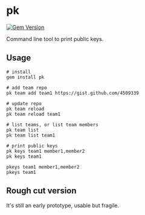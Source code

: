 # pk

[![Gem Version](https://badge.fury.io/rb/pk.png)](http://badge.fury.io/rb/pk)

Command line tool to print public keys.

## Usage

```
# install
gem install pk

# add team repo
pk team add team1 https://gist.github.com/4509339

# update repo
pk team reload
pk team reload team1

# list teams, or list team members
pk team list
pk team list team1

# print public keys
pk keys team1 member1,member2
pk keys team1

pkeys team1 member1,member2
pkeys team1
```

## Rough cut version

It's still an early prototype, usable but fragile.
